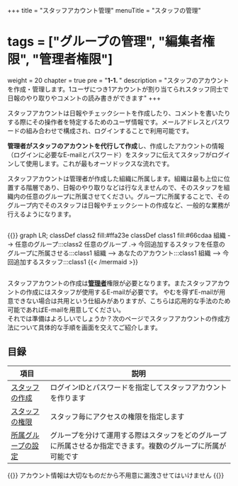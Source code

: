 +++
title = "スタッフアカウント管理"
menuTitle = "スタッフの管理"
# tags = ["グループの管理", "編集者権限", "管理者権限"]
weight = 20
chapter = true
pre = "<b>1-1. </b>"
description = "スタッフのアカウントを作成・管理します。1ユーザにつき1アカウントが割り当てられスタッフ同士で日報のやり取りやコメントの読み書きができます"
+++

スタッフアカウントは日報やチェックシートを作成したり、コメントを書いたりする際にその操作者を特定するためのユーザ情報です。メールアドレスとパスワードの組み合わせで構成され、ログインすることで利用可能です。  

**管理者がスタッフのアカウントを代行して作成**し、作成したアカウントの情報（ログインに必要なE-mailとパスワード）をスタッフに伝えてスタッフがログインして使用します。これが最もオーソドックスな流れです。

スタッフアカウントは管理者が作成した組織に所属します。組織は最も上位に位置する階層であり、日報のやり取りなどは行なえませんので、そのスタッフを組織内の任意のグループに所属させてください。グループに所属することで、そのグループ内でそのスタッフは日報やチェックシートの作成など、一般的な業務が行えるようになります。

<div style="overflow:scroll">

{{<mermaid align="center">}}
graph LR;
  classDef class2 fill:#ffa23e
  classDef class1 fill:#66cdaa
  組織 --> 任意のグループ:::class2
  任意のグループ .-> 今回追加するスタッフを任意のグループに所属させる:::class1
  組織 --> あなたのアカウント:::class1
  組織 --> 今回追加するスタッフ:::class1
{{< /mermaid >}}

</div>

スタッフアカウントの作成は[**管理者**](/org/staff/rank/)権限が必要となります。またスタッフアカウントの作成にはスタッフが使用するE-mailが必要です。
やむを得ずE-mailが用意できない場合は共用という仕組みがありますが、こちらは応用的な手法のため可能であればE-mailを用意してください。  
それでは準備はよろしいでしょうか？次のページでスタッフアカウントの作成方法について具体的な手順を画面を交えてご紹介します。

## 目録

|項目|説明|
|---|---|
|[スタッフの作成](/org/staff/make/)|ログインIDとパスワードを指定してスタッフアカウントを作ります|
|[スタッフの権限](/org/staff/rank/)|スタッフ毎にアクセスの権限を指定します|
|[所属グループの設定](/org/staff/assign/)|グループを分けて運用する際はスタッフをどのグループに所属させるか指定できます。複数のグループに所属が可能です|

{{<alice pos="right" icon="here">}}
アカウント情報は大切なものだから不用意に漏洩させてはいけません
{{</alice>}}
